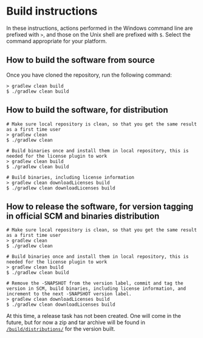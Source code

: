 # Build instructions 

In these instructions, actions performed in the Windows command line are prefixed with `>`, and those on the Unix
shell are prefixed with `$`. Select the command appropriate for your platform.

## How to build the software from source

Once you have cloned the repository, run the following command:
```
> gradlew clean build
$ ./gradlew clean build
```

## How to build the software, for distribution

```
# Make sure local repository is clean, so that you get the same result as a first time user
> gradlew clean
$ ./gradlew clean

# Build binaries once and install them in local repository, this is needed for the license plugin to work
> gradlew clean build
$ ./gradlew clean build

# Build binaries, including license information
> gradlew clean downloadLicenses build
$ ./gradlew clean downloadLicenses build
```

## How to release the software, for version tagging in official SCM and binaries distribution

```
# Make sure local repository is clean, so that you get the same result as a first time user
> gradlew clean
$ ./gradlew clean

# Build binaries once and install them in local repository, this is needed for the license plugin to work
> gradlew clean build
$ ./gradlew clean build

# Remove the -SNAPSHOT from the version label, commit and tag the version in SCM, build binaries, including license information, and increment to the next -SNAPSHOT version label.  
> gradlew clean downloadLicenses build
$ ./gradlew clean downloadLicenses build
```

At this time, a release task has not been created. One will come in the future, but for now a zip and tar archive will 
be found in [`/build/distributions/`]() for the version built. 

